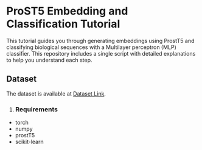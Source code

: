 # ProST5 Embedding and Classification Tutorial

This tutorial guides you through generating embeddings using ProstT5 and classifying biological sequences with a Multilayer perceptron (MLP) classifier. This repository includes a single script with detailed explanations to help you understand each step.

## Dataset
The dataset is available at [Dataset Link](your_dataset_link_here).

1. ### Requirements
- torch
- numpy
- prostT5
- scikit-learn

